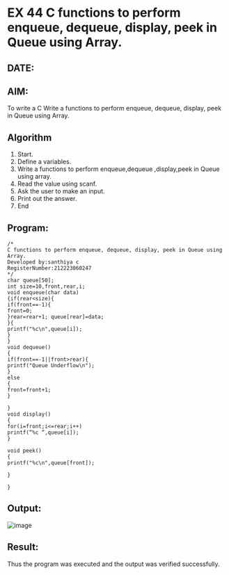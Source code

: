 # EX 44 C functions to perform enqueue, dequeue, display, peek in Queue using Array.
## DATE:
## AIM:
To write a C Write a functions to perform enqueue, dequeue, display, peek in Queue using Array.

## Algorithm
1. Start. 
2. Define a variables. 
3. Write a functions to perform enqueue,dequeue ,display,peek in Queue using array. 
4. Read the value using scanf. 
5. Ask the user to make an input. 
6. Print out the answer. 
7. End 
  

## Program:
```
/*
C functions to perform enqueue, dequeue, display, peek in Queue using Array.
Developed by:santhiya c 
RegisterNumber:212223060247  
*/
char queue[50]; 
int size=10,front,rear,i; 
void enqueue(char data) 
{if(rear<size){ 
if(front==-1){ 
front=0; 
}rear=rear+1; queue[rear]=data; 
}{ 
printf("%c\n",queue[i]); 
} 
} 
void dequeue() 
{ 
if(front==-1||front>rear){ 
printf("Queue Underflow\n"); 
} 
else 
{ 
front=front+1;
} 
 
} 
void display() 
{ 
for(i=front;i<=rear;i++) 
printf(“%c “,queue[i]); 
} 
 
void peek() 
{ 
printf("%c\n",queue[front]); 
 
} 
 
} 

```

## Output:

![image](https://github.com/user-attachments/assets/13055082-c925-43a6-8f02-d36aa7d02713)


## Result:
Thus the program was executed and the output was verified successfully.
